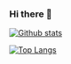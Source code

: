 ### Hi there 👋

[![Github stats](https://github-readme-stats.vercel.app/api?username=EvilEl&show_icons=true&theme=vue)](https://github.com/EvilEl)

[![Top Langs](https://github-readme-stats.vercel.app/api/top-langs/?username=EvilEl&show_icons=true&theme=vue)](https://github.com/EvilEl)

